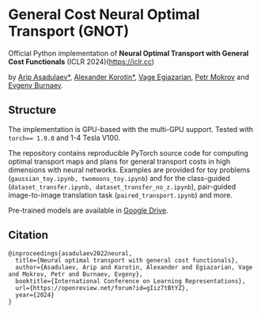 # General Cost Neural Optimal Transport (GNOT)
Official Python implementation of **Neural Optimal Transport with General Cost Functionals** (ICLR 2024)(https://iclr.cc)

by [Arip Asadulaev*](https://scholar.google.com/citations?user=wcdrgdYAAAAJ&hl=en), [Alexander Korotin*](https://scholar.google.ru/citations?user=1rIIvjAAAAAJ&hl=en), [Vage Egiazarian](https://scholar.google.com/citations?user=Bktg6JEAAAAJ&hl=en), [Petr Mokrov](https://scholar.google.com/citations?hl=en&user=CRsi4IkAAAAJ) and [Evgeny Burnaev](https://scholar.google.ru/citations?user=pCRdcOwAAAAJ&hl=ru).

## Structure
The implementation is GPU-based with the multi-GPU support. Tested with `torch== 1.9.0` and 1-4 Tesla V100.

The repository contains reproducible PyTorch source code for computing optimal transport maps and plans for general transport costs in high dimensions with neural networks. 
Examples are provided for toy problems (```gaussian_toy.ipynb, twomoons_toy.ipynb```) and for the class-guided (```dataset_transfer.ipynb, dataset_transfer_no_z.ipynb```), pair-guided image-to-image translation task (```paired_transport.ipynb```) and more. 

Pre-trained models are available in [Google Drive](https://drive.google.com/drive/folders/1ZK3t4fxJt5WjNYAuAa60NMTz1cp5IUgM?usp=share_link).

## Citation
```
@inproceedings{asadulaev2022neural,
  title={Neural optimal transport with general cost functionals},
  author={Asadulaev, Arip and Korotin, Alexander and Egiazarian, Vage and Mokrov, Petr and Burnaev, Evgeny},
  booktitle={International Conference on Learning Representations},
  url={https://openreview.net/forum?id=gIiz7tBtYZ},
  year={2024}
}
```
